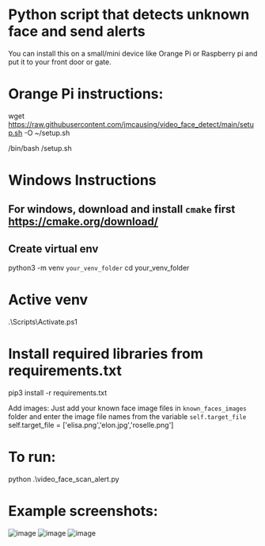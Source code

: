 # Python script that detects unknown face and send alerts
You can install this on a small/mini device like Orange Pi or Raspberry pi and put it to your front door or gate.

# Orange Pi instructions:
wget https://raw.githubusercontent.com/jmcausing/video_face_detect/main/setup.sh -O ~/setup.sh

/bin/bash /setup.sh


# Windows Instructions

## For windows, download and install `cmake` first https://cmake.org/download/

## Create virtual env
python3 -m venv `your_venv_folder`
cd your_venv_folder
# Active venv
.\Scripts\Activate.ps1 
# Install required libraries from requirements.txt
pip3 install -r requirements.txt

Add images:
Just add your known face image files in `known_faces_images` folder and enter the image file names from the variable `self.target_file`
self.target_file = ['elisa.png','elon.jpg','roselle.png']

# To run: 
python .\video_face_scan_alert.py

# Example screenshots:
![image](https://user-images.githubusercontent.com/10601417/192078778-3de45591-6623-40be-8da0-09893618cd4f.png)
![image](https://user-images.githubusercontent.com/10601417/193448954-c2fe8753-6803-4b58-878b-f22ffb013d49.png)
![image](https://user-images.githubusercontent.com/10601417/193448932-5165ce96-7f1f-4566-926a-1bfbaf9a616b.png)
